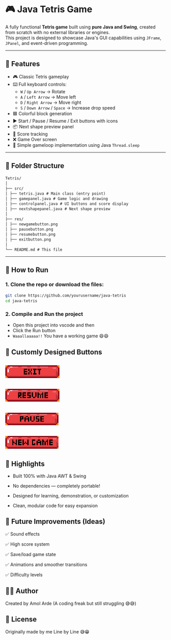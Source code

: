 # 🎮 Java Tetris Game

A fully functional **Tetris game** built using **pure Java and Swing**, created from scratch with no external libraries or engines.  
This project is designed to showcase Java's GUI capabilities using `JFrame`, `JPanel`, and event-driven programming.

---

## 🧱 Features

- 🎮 Classic Tetris gameplay
- ⌨️ Full keyboard controls:
  - `W` / `Up Arrow` → Rotate
  - `A` / `Left Arrow` → Move left
  - `D` / `Right Arrow` → Move right
  - `S` / `Down Arrow` / `Space` → Increase drop speed
- 🟦 Colorful block generation
- ▶️ Start / Pause / Resume / Exit buttons with icons
- 📦 Next shape preview panel
- 💯 Score tracking
- ❌ Game Over screen
- 🧪 Simple gameloop implementation using Java `Thread.sleep`

---

## 🧩 Folder Structure
```
Tetris/
│
├── src/
│ ├── tetris.java # Main class (entry point)
│ ├── gamepanel.java # Game logic and drawing
│ ├── controlpanel.java # UI buttons and score display
│ ├── nextshapepanel.java # Next shape preview
│
├── res/
│ ├── newgamebutton.png
│ ├── pausebutton.png
│ ├── resumebutton.png
│ ├── exitbutton.png
│
└── README.md # This file
```

---

## 🚀 How to Run

### 1.  Clone the repo or download the files:
   ```bash
   git clone https://github.com/yourusername/java-tetris
   cd java-tetris
```
### 2. Compile and Run the project
- Open this project into vscode and then 
- Click the Run button 
- `Waaallaaaaa!!` You have a working game 😄😄




## 🎨 Customly Designed Buttons

## ![Exit Button](src/res/exitbutton.png)
## ![Resume Button](src/res/resumebutton.png)
## ![Pause Button](src/res/pausebutton.png)
## ![NewGame Button](src/res/newgamebutton.png)

## 🎯 Highlights
* Built 100% with Java AWT & Swing

* No dependencies — completely portable!

* Designed for learning, demonstration, or customization

* Clean, modular code for easy expansion

## 🧠 Future Improvements (Ideas)
✅ Sound effects

✅ High score system

✅ Save/load game state

✅ Animations and smoother transitions

✅ Difficulty levels

## 🙋‍♂️ Author
Created by Amol Arde (A coding freak but still struggling 😅😅)


## 📝 License
Originally made by me Line by Line 😅😁
